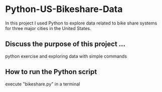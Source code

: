 # Python-US-Bikeshare-Data
In this project I used Python to explore data related to bike share systems for three major cities in the United States.


<h2>Discuss the purpose of this project ...</h2>

python exercise and exploring data with simple commands


<h2>How to run the Python script</h2>

execute "bikeshare.py" in a terminal
